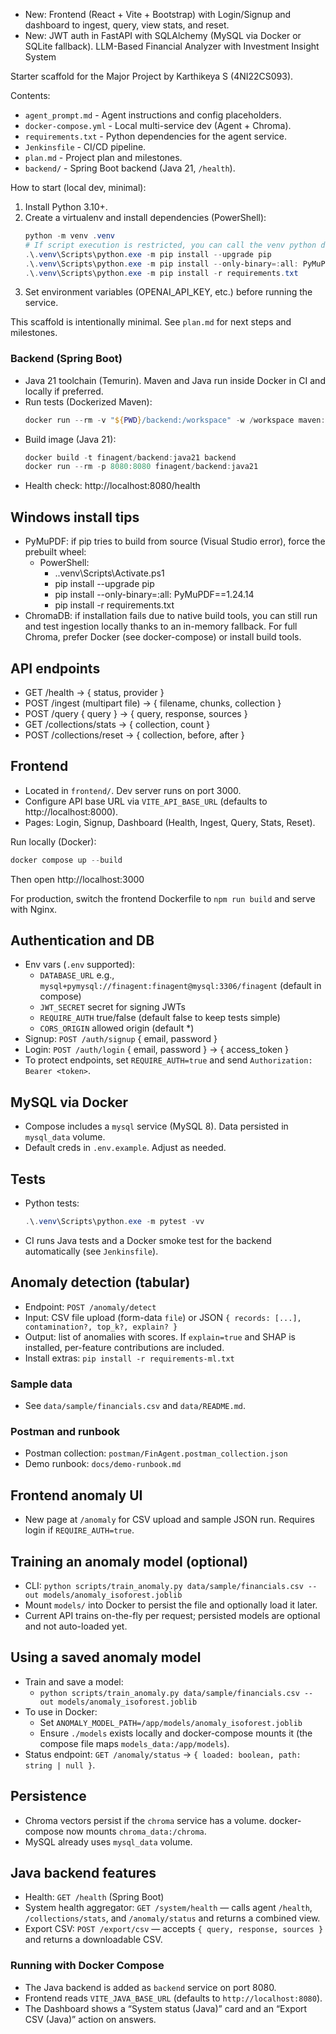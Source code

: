 - New: Frontend (React + Vite + Bootstrap) with Login/Signup and dashboard to ingest, query, view stats, and reset.
- New: JWT auth in FastAPI with SQLAlchemy (MySQL via Docker or SQLite fallback).
LLM-Based Financial Analyzer with Investment Insight System

Starter scaffold for the Major Project by Karthikeya S (4NI22CS093).

Contents:
- `agent_prompt.md` - Agent instructions and config placeholders.
- `docker-compose.yml` - Local multi-service dev (Agent + Chroma).
- `requirements.txt` - Python dependencies for the agent service.
- `Jenkinsfile` - CI/CD pipeline.
- `plan.md` - Project plan and milestones.
- `backend/` - Spring Boot backend (Java 21, `/health`).

How to start (local dev, minimal):
1. Install Python 3.10+.
2. Create a virtualenv and install dependencies (PowerShell):
   ```powershell
   python -m venv .venv
   # If script execution is restricted, you can call the venv python directly
   .\.venv\Scripts\python.exe -m pip install --upgrade pip
   .\.venv\Scripts\python.exe -m pip install --only-binary=:all: PyMuPDF==1.24.14
   .\.venv\Scripts\python.exe -m pip install -r requirements.txt
   ```
3. Set environment variables (OPENAI_API_KEY, etc.) before running the service.

This scaffold is intentionally minimal. See `plan.md` for next steps and milestones.

### Backend (Spring Boot)
- Java 21 toolchain (Temurin). Maven and Java run inside Docker in CI and locally if preferred.
- Run tests (Dockerized Maven):
   ```powershell
   docker run --rm -v "${PWD}/backend:/workspace" -w /workspace maven:3.9-eclipse-temurin-21 mvn -B test
   ```
- Build image (Java 21):
   ```powershell
   docker build -t finagent/backend:java21 backend
   docker run --rm -p 8080:8080 finagent/backend:java21
   ```
- Health check: http://localhost:8080/health

## Windows install tips
- PyMuPDF: if pip tries to build from source (Visual Studio error), force the prebuilt wheel:
   - PowerShell:
      - .\.venv\Scripts\Activate.ps1
      - pip install --upgrade pip
      - pip install --only-binary=:all: PyMuPDF==1.24.14
      - pip install -r requirements.txt
- ChromaDB: if installation fails due to native build tools, you can still run and test ingestion locally thanks to an in-memory fallback. For full Chroma, prefer Docker (see docker-compose) or install build tools.

## API endpoints
- GET /health → { status, provider }
- POST /ingest (multipart file) → { filename, chunks, collection }
- POST /query { query } → { query, response, sources }
- GET /collections/stats → { collection, count }
 - POST /collections/reset → { collection, before, after }

## Frontend
- Located in `frontend/`. Dev server runs on port 3000.
- Configure API base URL via `VITE_API_BASE_URL` (defaults to http://localhost:8000).
- Pages: Login, Signup, Dashboard (Health, Ingest, Query, Stats, Reset).

Run locally (Docker):
```powershell
docker compose up --build
```
Then open http://localhost:3000

For production, switch the frontend Dockerfile to `npm run build` and serve with Nginx.

## Authentication and DB
- Env vars (`.env` supported):
   - `DATABASE_URL` e.g., `mysql+pymysql://finagent:finagent@mysql:3306/finagent` (default in compose)
   - `JWT_SECRET` secret for signing JWTs
   - `REQUIRE_AUTH` true/false (default false to keep tests simple)
   - `CORS_ORIGIN` allowed origin (default *)
- Signup: `POST /auth/signup` { email, password }
- Login: `POST /auth/login` { email, password } → { access_token }
- To protect endpoints, set `REQUIRE_AUTH=true` and send `Authorization: Bearer <token>`.

## MySQL via Docker
- Compose includes a `mysql` service (MySQL 8). Data persisted in `mysql_data` volume.
- Default creds in `.env.example`. Adjust as needed.

## Tests
- Python tests:
   ```powershell
   .\.venv\Scripts\python.exe -m pytest -vv
   ```
- CI runs Java tests and a Docker smoke test for the backend automatically (see `Jenkinsfile`).

## Anomaly detection (tabular)
- Endpoint: `POST /anomaly/detect`
- Input: CSV file upload (form-data `file`) or JSON `{ records: [...], contamination?, top_k?, explain? }`
- Output: list of anomalies with scores. If `explain=true` and SHAP is installed, per-feature contributions are included.
- Install extras: `pip install -r requirements-ml.txt`

### Sample data
- See `data/sample/financials.csv` and `data/README.md`.

### Postman and runbook
- Postman collection: `postman/FinAgent.postman_collection.json`
- Demo runbook: `docs/demo-runbook.md`

## Frontend anomaly UI
- New page at `/anomaly` for CSV upload and sample JSON run. Requires login if `REQUIRE_AUTH=true`.

## Training an anomaly model (optional)
- CLI: `python scripts/train_anomaly.py data/sample/financials.csv --out models/anomaly_isoforest.joblib`
- Mount `models/` into Docker to persist the file and optionally load it later.
- Current API trains on-the-fly per request; persisted models are optional and not auto-loaded yet.

## Using a saved anomaly model
- Train and save a model:
  - `python scripts/train_anomaly.py data/sample/financials.csv --out models/anomaly_isoforest.joblib`
- To use in Docker:
  - Set `ANOMALY_MODEL_PATH=/app/models/anomaly_isoforest.joblib`
  - Ensure `./models` exists locally and docker-compose mounts it (the compose file maps `models_data:/app/models`).
- Status endpoint: `GET /anomaly/status` → `{ loaded: boolean, path: string | null }`.

## Persistence
- Chroma vectors persist if the `chroma` service has a volume. docker-compose now mounts `chroma_data:/chroma`.
- MySQL already uses `mysql_data` volume.

## Java backend features
- Health: `GET /health` (Spring Boot)
- System health aggregator: `GET /system/health` — calls agent `/health`, `/collections/stats`, and `/anomaly/status` and returns a combined view.
- Export CSV: `POST /export/csv` — accepts `{ query, response, sources }` and returns a downloadable CSV.

### Running with Docker Compose
- The Java backend is added as `backend` service on port 8080.
- Frontend reads `VITE_JAVA_BASE_URL` (defaults to `http://localhost:8080`).
- The Dashboard shows a “System status (Java)” card and an “Export CSV (Java)” action on answers.
